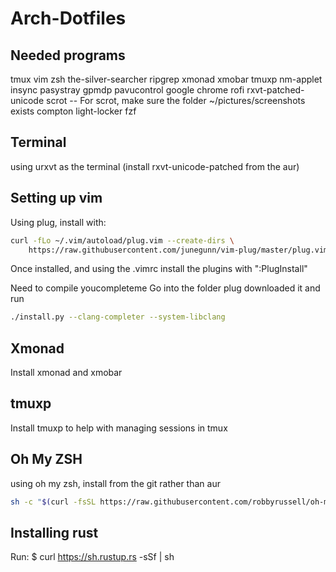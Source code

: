 # Arch-Dotfiles
## Needed programs
tmux
vim
zsh
the-silver-searcher
ripgrep
xmonad
xmobar
tmuxp
nm-applet
insync
pasystray
gpmdp
pavucontrol
google chrome
rofi
rxvt-patched-unicode
scrot
-- For scrot, make sure the folder ~/pictures/screenshots exists
compton
light-locker
fzf

## Terminal
using urxvt as the terminal (install rxvt-unicode-patched from the aur)

## Setting up vim
Using plug, install with:
```sh
curl -fLo ~/.vim/autoload/plug.vim --create-dirs \
    https://raw.githubusercontent.com/junegunn/vim-plug/master/plug.vim
```
Once installed, and using the .vimrc install the plugins with ":PlugInstall"

Need to compile youcompleteme
Go into the folder plug downloaded it and run 
```sh
./install.py --clang-completer --system-libclang
```

## Xmonad
Install xmonad and xmobar

## tmuxp
Install tmuxp to help with managing sessions in tmux

## Oh My ZSH
using oh my zsh, install from the git rather than aur
```sh
sh -c "$(curl -fsSL https://raw.githubusercontent.com/robbyrussell/oh-my-zsh/master/tools/install.sh)"
```
## Installing rust
Run: $ curl https://sh.rustup.rs -sSf | sh

